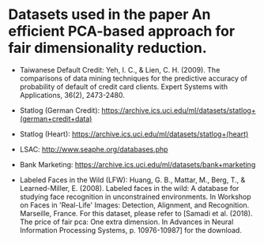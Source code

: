 # Datasets used in the paper An efficient PCA-based approach for fair dimensionality reduction.

- Taiwanese Default Credit: Yeh, I. C., & Lien, C. H. (2009). The comparisons of data mining techniques for the predictive accuracy of probability of default of credit card clients. Expert Systems with Applications, 36(2), 2473-2480. 

- Statlog (German Credit): https://archive.ics.uci.edu/ml/datasets/statlog+(german+credit+data)

- Statlog (Heart): https://archive.ics.uci.edu/ml/datasets/statlog+(heart)

- LSAC: http://www.seaphe.org/databases.php

- Bank Marketing: https://archive.ics.uci.edu/ml/datasets/bank+marketing

- Labeled Faces in the Wild (LFW): Huang, G. B., Mattar, M., Berg, T., & Learned-Miller, E. (2008). Labeled faces in the wild: A database for studying face recognition in unconstrained environments. In Workshop on Faces in 'Real-Life' Images: Detection, Alignment, and Recognition. Marseille, France. For this dataset, please refer to [Samadi et al. (2018). The price of fair pca: One extra dimension. In Advances in Neural Information Processing Systems, p. 10976-10987] for the download.
